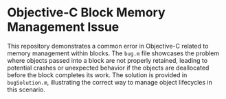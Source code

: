 # Objective-C Block Memory Management Issue

This repository demonstrates a common error in Objective-C related to memory management within blocks.  The `bug.m` file showcases the problem where objects passed into a block are not properly retained, leading to potential crashes or unexpected behavior if the objects are deallocated before the block completes its work.  The solution is provided in `bugSolution.m`, illustrating the correct way to manage object lifecycles in this scenario.